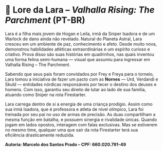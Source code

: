 # 📜 Lore da Lara – *Valhalla Rising: The Parchment* (PT-BR)

Lara é a filha mais jovem de Hogan e Leila, irmã da Sniper Isadora e de um Warlock de dano ainda não revelado. Natural do Planeta Astral, Lara cresceu em um ambiente de paz, conhecimento e afeto. Desde muito nova, demonstrou habilidades atléticas extraordinárias e um espírito curioso e criativo. Prova disso são suas histórias em quadrinhos, nas quais inventou uma forma felina semi-humana — visual que assumiu para ingressar em Valhalla Rising – The Parchment.

Sabendo que seus pais foram convidados por Frey e Freya para o torneio, Lara tomou a iniciativa de fazer um pacto com as **Nornes** — Urd, Verdandi e Skuld — entidades nórdicas responsáveis por tecer o destino dos deuses e homens. Com isso, garantiu seu direito de lutar ao lado de sua família, atuando como Sniper na rota Firestarter. 

Lara carrega dentro de si a energia de uma criança prodígio. Assim como sua irmã Isadora, que é professora e atleta de nível olímpico, Lara foi treinada por seu pai no uso de armas de precisão. As duas compartilham a mesma função em batalha, e possuem sinergia e rivalidade únicas. Quando jogam em lados opostos, interagem com falas exclusivas. Mas se estiverem no mesmo time, qualquer uma que sair da rota Firestarter terá sua eficiência drasticamente reduzida.

**Autoria: Marcelo dos Santos Prado – CPF: 660.020.791-49**
